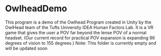# OwlheadDemo
This program is a demo of the Owlhead Program created in Unity by the OwlHead team of the Tufts University IDEA Human Factors Lab. It is a VR game that gives the user a POV far beyond the lense POV of a normal headset. (Our current record for practical POV expansion is expanding 96 degrees of vision to 155 degrees.)
Note: This folder is currently empty and will be updated soon
